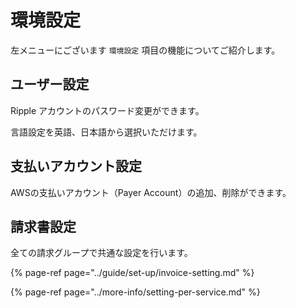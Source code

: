 # 環境設定

左メニューにございます `環境設定` 項目の機能についてご紹介します。

## ユーザー設定

Ripple アカウントのパスワード変更ができます。

言語設定を英語、日本語から選択いただけます。

## 支払いアカウント設定

AWSの支払いアカウント（Payer Account）の追加、削除ができます。

## 請求書設定

全ての請求グループで共通な設定を行います。

{% page-ref page="../guide/set-up/invoice-setting.md" %}

{% page-ref page="../more-info/setting-per-service.md" %}


